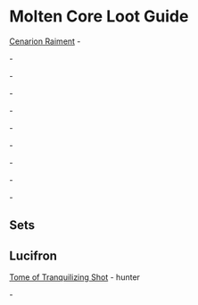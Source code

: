 
<html>
    <head>
        <script>const whTooltips = {colorLinks: true, iconizeLinks: true, renameLinks: true};</script>
        <script src="https://wow.zamimg.com/widgets/power.js"></script>
    </head>
    <body>
        <h1>Molten Core Loot Guide</h1>
        <p><a href="https://classic.wowhead.com/item-set=205/cenarion-raiment">Cenarion Raiment</a> - </p>
        <p><a href=""></a> - </p>
        <p><a href=""></a> - </p>
        <p><a href=""></a> - </p>
        <p><a href=""></a> - </p>
        <p><a href=""></a> - </p>
        <p><a href=""></a> - </p>
        <p><a href=""></a> - </p>
        <p><a href=""></a> - </p>
        <p><a href=""></a> - </p>
        <h2>Sets</h2>
        <h2>Lucifron</h2>
        <p><a href="https://classic.wowhead.com/item=16665/tome-of-tranquilizing-shot">Tome of Tranquilizing Shot</a> - hunter</p>
    </body>
</html>

<p><a href=""></a> - </p>